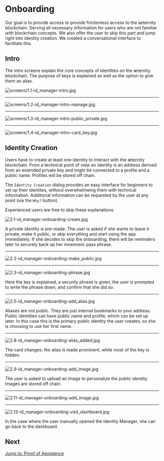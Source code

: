 # Onboarding

Our goal is to provide access to provide frictionless access to the aeternity blockchain. Serving all necessary information for users who are not familiar with blockchain concepts. We also offer the user to skip this part and jump right into identity creation. We created a conversational interface to facilitate this.


## Intro
The intro screens explain the core concepts of identities on the æternity blockchain. The purpose of keys is explained as well as the option to give them an alias.

![screens/1.1-id_manager-intro.jpg](screens/1.1-id_manager-intro.jpg)

---

![screens/1.2-id_manager-intro-manage.jpg](screens/1.2-id_manager-intro-manage.jpg)

---

![screens/1.3-id_manager-intro-public_private.jpg](screens/1.3-id_manager-intro-public_private.jpg)

---

![screens/1.4-id_manager-intro-card_key.jpg](screens/1.4-id_manager-intro-card_key.jpg)



## Identity Creation

Users have to create at least one identity to interact with the æternity blockchain. From a technical point of view an identity is an address derived from an extended private key and might be connected to a profile and a public name. Profiles will be stored off chain.

The `Identity Creation` dialog provides an easy interface for beginners to set up their identites, without overwhelmeing them with technical information. Additional information can be requested by the user at any point (via the `Why?` button).

Experienced users are free to skip these explanations.


![2.1-id_manager-onboarding-create.jpg](screens/2.1-id_manager-onboarding-create.jpg)

A private identity is pre-made. The user is asked if she wants to leave it private, make it public, or skip everything and start using the app immediately. If she decides to skip the onboarding, there will be reminders later to securely back up her mnemonic pass phrase.

---

![2.2-id_manager-onboarding-make_public.jpg](screens/2.2-id_manager-onboarding-make_public.jpg)

---

![2.3-id_manager-onboarding-phrase.jpg](screens/2.3-id_manager-onboarding-phrase.jpg)

Here the key is explained, a security phrase is given, the user is prompted to write the phrase down, and confirm that she did so.

---


![2.5-id_manager-onboarding-add_alias.jpg](screens/2.5-id_manager-onboarding-add_alias.jpg)

Aliases are not public. They are just internal bookmarks to your address. Public identities can have public name and profile, which can be set up later. In this case this is the primary public identity the user creates, so she is choosing to use her first name.

---


![2.8-id_manager-onboarding-alias_added.jpg](screens/2.8-id_manager-onboarding-alias_added.jpg)

The card changes: the alias is made prominent, while most of the key is hidden.

---

![2.9-id_manager-onboarding-add_image.jpg](screens/2.9-id_manager-onboarding-add_image.jpg)

The user is asked to upload an image to personalize the public identity. Images are stored off chain.

---

![2.11-id_manager-onboarding-add_image.jpg](screens/2.11-id_manager-onboarding-add_image.jpg)


---

![2.13-id_manager-onboarding-visit_dashboard.jpg](screens/2.13-id_manager-onboarding-visit_dashboard.jpg)

In the case where the user manually opened the Identity Manager, she can go back to the dashboard.

## Next
[Jump to: Proof of Aexistence](proof-of-aexistence.md)
